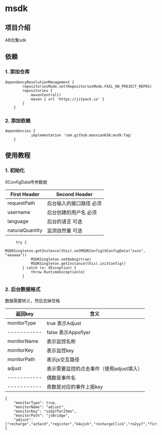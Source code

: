 # msdk

## 项目介绍
AB合集sdk

## 依赖

### 1. 添加仓库  
```
dependencyResolutionManagement {
		repositoriesMode.set(RepositoriesMode.FAIL_ON_PROJECT_REPOS)
		repositories {
			mavenCentral()
			maven { url 'https://jitpack.io' }
		}
	}
```
### 2. 添加依赖
```
dependencies {
	        implementation 'com.github.maoxian636:msdk:Tag'
	}   
```

## 使用教程

### 1. 初始化
XConfigData传参数据

| First Header  | Second Header   |
| ------------- |-----------------|
| requestPath  | 后台输入的接口路径   必须  |
| username  | 后台创建的用户名     必须 |
| language  | 后台的语言       可选  |
| naturalQuantity  | 监测自然量      可选     |
```
     try {
            MSDKSingleton.getInstance(this).setMSDKConfig(XConfigData("xxxx", "aaaaaa"))
            MSDKSingleton.setDebug(true)
            MSDKSingleton.getInstance(this).initConfig()
        } catch (e: XException) {
            throw RuntimeException(e)
        }
```
### 2. 后台数据格式
数据需要转义，然后去掉空格

| 返回key      | 含义                      |
|--------------|-------------------------|
| monitorType  | true 表示Adjust           |
| ----------- | false 表示Appsflyer       |
| monitorName | 表示监控名称                  |
| monitorKey  | 表示监控key                 |
| monitorPath | 表示js交互路径                |
| adjust      | 表示需要监控的点击事件（使用adjust填入） |
|----------- | 偶数是事件名                  |
| ----------- | 奇数是对应的事件上报key           |
```
{
	"monitorType": true,
	"monitorName": "adjust",
	"monitorKey": "so5p7fwr25mo",
	"monitorPath": "jsBridge",
	"adjust": ["recharge","az5acd","register","k4ujxh","rechargeClick","ro2yy7","firstrecharge","gpe2wi"]
}
```